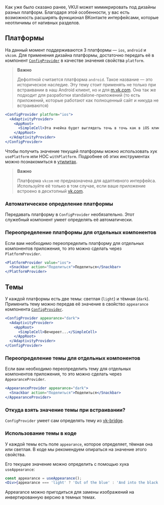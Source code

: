 Как уже было сказано ранее, VKUI может мимикрировать под дизайны разных платформ. Благодаря этой особенности,
у вас есть возможность расширять функционал ВКонтакте интерфейсами, которые неотличимы от нативных разделов.

## Платформы

На данный момент поддерживаются 3 платформы — `ios`, `android` и `vkcom`. Для применения дизайна платформы, достаточно
передать её в компонент [`ConfigProvider`](https://vkcom.github.io/VKUI/#/ConfigProvider) в качестве значения свойства `platform`.

> **Важно**
>
> Дефолтной считается платформа `android`. Такое название — это историческое наследие. Эту тему стоит применять не только
> при встраивании в наш Android клиент, но и для [m.vk.com](https://m.vk.com). Она так же подходит для разработки
> standalone-приложений (то есть приложений, которые работают как полноценный сайт и никуда не встраиваются)

```jsx static
<ConfigProvider platform="ios">
  <AdaptivityProvider>
    <AppRoot>
      <SimpleCell>Эта ячейка будет выглядеть точь в точь как в iOS клиенте ВКонтакте</SimpleCell>
    </AppRoot>
  </AdaptivityProvider>
</ConfigProvider>
```

Чтобы получить значение текущей платформы можно использовать хук `usePlatform` или HOC `withPlatform`. Подробнее об
этих инструментах можно познакомиться в [утилитах](https://vkcom.github.io/VKUI/#/Utils).

> **Важно**
>
> Платформа `vkcom` не предназначена для адаптивного интерфейса. Используйте её только в том случае, если
> ваше приложение встроено в десктопный [vk.com](https://vk.com).

### Автоматическое определение платформы

Передавать платформу в `ConfigProvider` необязательно. Этот служебный компонент умеет определять её автоматически.

### Переопределение платформы для отдельных компонентов

Если вам необходимо переопределить платформу для отдельных компонентов приложения, то это можно сделать через `PlatformProvider`.

```jsx static
<PlatformProvider value="ios">
  <Snackbar action="Поделиться">Поделиться</Snackbar>
</PlatformProvider>
```

## Темы

У каждой платформы есть две темы: светлая (`light`) и тёмная (`dark`).
Применить тему можно передав её значение в свойство `appearance` компонента [`ConfigProvider`](https://vkcom.github.io/VKUI/#/ConfigProvider).

```jsx static
<ConfigProvider appearance="dark">
  <AdaptivityProvider>
    <AppRoot>
      <SimpleCell>Вечереет...</SimpleCell>
    </AppRoot>
  </AdaptivityProvider>
</ConfigProvider>
```

### Переопределение темы для отдельных компонентов

Если вам необходимо переопределить тему для отдельных компонентов приложения, то это можно сделать через `AppearanceProvider`.

```jsx static
<AppearanceProvider appearance="dark">
  <Snackbar action="Поделиться">Поделиться</Snackbar>
</AppearanceProvider>
```

### Откуда взять значение темы при встраивании?

`ConfigProvider` умеет сам определять тему из [vk-bridge](https://www.npmjs.com/package/@vkontakte/vk-bridge).

### Использование темы в коде

У каждой темы есть поле `appearance`, которое определяет, тёмная она или светлая. В коде мы рекомендуем опираться
на значение этого свойства.

Его текущее значение можно определить с помощью хука `useAppearance`:

```jsx static
const appearance = useAppearance();
<Div>{appearance === 'light' ? 'Out of the blue' : 'And into the black'}</Div>;
```

Appearance можно пригодиться для замены изображений на инвертированную версию в темных темах.
